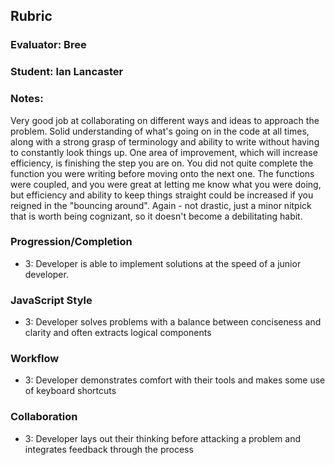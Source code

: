 ## Rubric
### Evaluator: Bree
### Student: Ian Lancaster
### Notes: 
Very good job at collaborating on different ways and ideas to approach the problem. Solid understanding of what's going on in the code at all times, along with a strong grasp of terminology and ability to write without having to constantly look things up. One area of improvement, which will increase efficiency, is finishing the step you are on. You did not quite complete the function you were writing before moving onto the next one. The functions were coupled, and you were great at letting me know what you were doing, but efficiency and ability to keep things straight could be increased if you reigned in the "bouncing around". Again - not drastic, just a minor nitpick that is worth being cognizant, so it doesn't become a debilitating habit.

### Progression/Completion

* 3: Developer is able to implement solutions at the speed of a junior developer.

### JavaScript Style

* 3: Developer solves problems with a balance between conciseness and clarity and often extracts logical components

### Workflow

* 3: Developer demonstrates comfort with their tools and makes some use of keyboard shortcuts

### Collaboration

* 3: Developer lays out their thinking before attacking a problem and integrates feedback through the process
